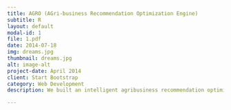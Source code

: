 ```yaml
---
title: AGRO (AGri-business Recommendation Optimization Engine)
subtitle: R
layout: default
modal-id: 1
file: 1.pdf
date: 2014-07-18
img: dreams.jpg
thumbnail: dreams.jpg
alt: image-alt
project-date: April 2014
client: Start Bootstrap
category: Web Development
description: We built an intelligent agribusiness recommendation optimization engine - AGRO, developed to support an agri-science company's marketing team to identify potentinal customers, understand market needs and provide customized and accurate marketing recommendations regarding individual farmers.

---
```

